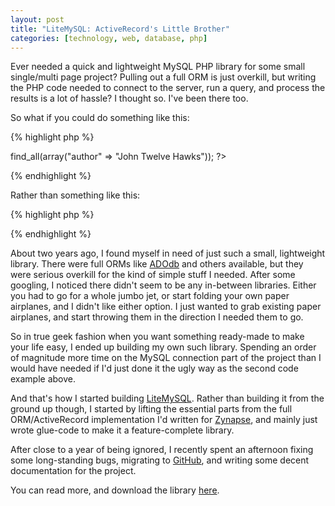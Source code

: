 ```yaml
---
layout: post
title: "LiteMySQL: ActiveRecord's Little Brother"
categories: [technology, web, database, php]
---
```


Ever needed a quick and lightweight MySQL PHP library for some small single/multi page project? Pulling out a full ORM is just overkill, but writing the PHP code needed to connect to the server, run a query, and process the results is a lot of hassle? I thought so. I've been there too.

So what if you could do something like this:

{% highlight php %}
<?php
$sql = new litemysql('host', 'username', 'password', 'testdb', 'books');
$books = $sql->find_all(array("author" => "John Twelve Hawks"));
?>
{% endhighlight %}

Rather than something like this:

{% highlight php %}
<?php
$db = mysql_connect("host", "username", "password");
if (!$db) die("Could not connect: " . mysql_error());
$db_selected = mysql_select_db("testdb", $link);
if (!$db_selected) die("Can't use testdb : " . mysql_error());
$result = mysql_query("SELECT * FROM `books` WHERE `author` = 'John Twelve Hawks';");
$books = array();
while ($row = mysql_fetch_assoc($result)) {
    $books[] = $row;
}
?>
{% endhighlight %}

About two years ago, I found myself in need of just such a small, lightweight library. There were full ORMs like [ADOdb][] and others available, but they were serious overkill for the kind of simple stuff I needed. After some googling, I noticed there didn't seem to be any in-between libraries. Either you had to go for a whole jumbo jet, or start folding your own paper airplanes, and I didn't like either option. I just wanted to grab existing paper airplanes, and start throwing them in the direction I needed them to go.

So in true geek fashion when you want something ready-made to make your life easy, I ended up building my own such library. Spending an order of magnitude more time on the MySQL connection part of the project than I would have needed if I'd just done it the ugly way as the second code example above.

And that's how I started building [LiteMySQL][]. Rather than building it from the ground up though, I started by lifting the essential parts from the full ORM/ActiveRecord implementation I'd written for [Zynapse][], and mainly just wrote glue-code to make it a feature-complete library.

After close to a year of being ignored, I recently spent an afternoon fixing some long-standing bugs, migrating to [GitHub][], and writing some decent documentation for the project.

You can read more, and download the library [here][litemysql].






[zynapse]: http://github.com/jimeh/zynapse
[adodb]: http://adodb.sourceforge.net/
[litemysql]: http://github.com/jimeh/litemysql
[github]: http://github.com/